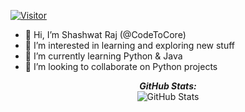 [![Visitor](https://visitor-badge.laobi.icu/badge?page_id=rajshashwatcodes.rajshashwatcodes)](https://github.com/rajshashwatcodes) 

- 👋 Hi, I’m Shashwat Raj (@CodeToCore)
- 👀 I’m interested in learning and exploring new stuff
- 🌱 I’m currently learning Python & Java
- 💞️ I’m looking to collaborate on Python projects

<p align="center">
<b><em>GitHub Stats:</em></b> <br/>
    <img src="https://github-readme-streak-stats.herokuapp.com/?user=rajshashwatcodes" alt="GitHub Stats" /> <br/><br/>
</p>

<!---
CodeToCore/CodeToCore is a ✨ special ✨ repository because its `README.md` (this file) appears on your GitHub profile.
You can click the Preview link to take a look at your changes.
--->
